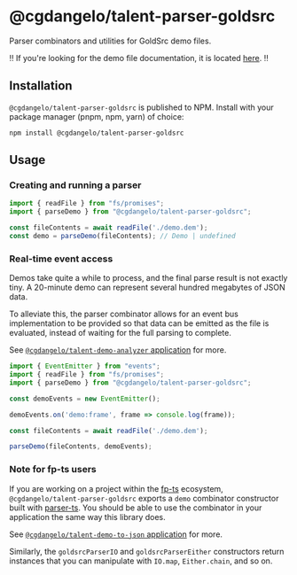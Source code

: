 # @cgdangelo/talent-parser-goldsrc

Parser combinators and utilities for GoldSrc demo files.

‼️  If you're looking for the demo file documentation, it is located [here](docs/demo-structure.md). ‼️

## Installation

`@cgdangelo/talent-parser-goldsrc` is published to NPM. Install with your package manager (pnpm, npm, yarn) of choice:
```
npm install @cgdangelo/talent-parser-goldsrc
```

## Usage

### Creating and running a parser

```ts
import { readFile } from "fs/promises";
import { parseDemo } from "@cgdangelo/talent-parser-goldsrc";

const fileContents = await readFile('./demo.dem');
const demo = parseDemo(fileContents); // Demo | undefined
```

### Real-time event access

Demos take quite a while to process, and the final parse result is not exactly tiny. A 20-minute demo can represent several hundred megabytes of JSON data.

To alleviate this, the parser combinator allows for an event bus implementation to be provided so that data can be emitted as the file is evaluated, instead of waiting for the full parsing to complete.

See [`@cgdangelo/talent-demo-analyzer` application](../../apps/example-demo-analyzer/src/index.ts) for more.

```ts
import { EventEmitter } from "events";
import { readFile } from "fs/promises";
import { parseDemo } from "@cgdangelo/talent-parser-goldsrc";

const demoEvents = new EventEmitter();

demoEvents.on('demo:frame', frame => console.log(frame));

const fileContents = await readFile('./demo.dem');

parseDemo(fileContents, demoEvents);
```

### Note for fp-ts users

If you are working on a project within the [fp-ts](https://github.com/gcanti/fp-ts) ecosystem, `@cgdangelo/talent-parser-goldsrc` exports a `demo` combinator constructor built with [parser-ts](https://github.com/gcanti/parser-ts). You should be able to use the combinator in your application the same way this library does.

See [`@cgdangelo/talent-demo-to-json` application](../../apps/jsonify-demo/src/index.ts) for more.

Similarly, the `goldsrcParserIO` and `goldsrcParserEither` constructors return instances that you can manipulate with `IO.map`, `Either.chain`, and so on.
